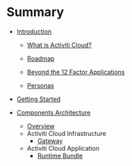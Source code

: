 # Summary

* [Introduction](README.md)

  * [What is Activiti Cloud?](https://www.gitbook.com/book/activiti/activiti-7-developers-guide/edit#)

  * [Roadmap](roadmap.md)

  * [Beyond the 12 Factor Applications](/12factor.md)

  * [Personas](personas.md)

* [Getting Started](setting-up-the-environment.md)

* [Components Architecture](/components.md)
  * [Overview](/components/Overview.md)
  * Activiti Cloud Infrastructure
    * [Gateway](/components/activiti-cloud-infra/gateway.md)
  * Activiti Cloud Application
    * [Runtime Bundle](/components/RuntimeBundle.md)



